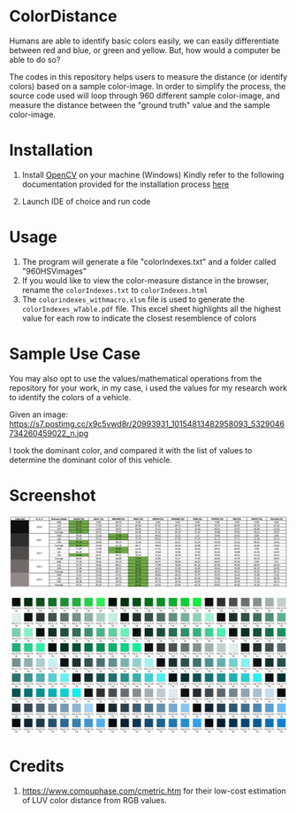 # ColorDistance

Humans are able to identify basic colors easily, we can easily differentiate between red and blue, or green and yellow. But, how would a computer be able to do so? 

The codes in this repository helps users to measure the distance (or identify colors) based on a sample color-image.
In order to simplify the process, the source code used will loop through 960 different sample color-image, and measure the distance between the "ground truth" value and the sample color-image.


# Installation

1. Install [OpenCV](https://opencv.org/) on your machine
(Windows) Kindly refer to the following documentation provided for the installation process [here](https://docs.opencv.org/2.4/doc/tutorials/introduction/windows_install/windows_install.html)
 
2. Launch IDE of choice and run code


# Usage

1. The program will generate a file "colorIndexes.txt" and a folder called "960HSVimages"
2. If you would like to view the color-measure distance in the browser, rename the `colorIndexes.txt` to `colorIndexes.html`
3. The `colorindexes_withmacro.xlsm` file is used to generate the `colorIndexes_wTable.pdf` file. This excel sheet highlights all the highest value for each row to indicate the closest resemblence of colors 

# Sample Use Case
You may also opt to use the values/mathematical operations from the repository for your work, in my case, i used the values for my research work to identify the colors of a vehicle.

Given an image: 
https://s7.postimg.cc/x9c5vwd8r/20993931_10154813482958093_5329046734260459022_n.jpg

I took the dominant color, and compared it with the list of values to determine the dominant color of this vehicle.


# Screenshot

![Image of Final Product](https://raw.githubusercontent.com/BrightTux/ColorDistance/master/screenshot/excelProduced.JPG)

![Color Samples](https://raw.githubusercontent.com/BrightTux/ColorDistance/master/screenshot/color%20palletes.JPG) 


# Credits

1. https://www.compuphase.com/cmetric.htm for their low-cost estimation of LUV color distance from RGB values.
